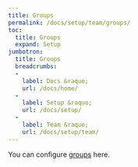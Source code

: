 ```yaml
---
title: Groups
permalink: /docs/setup/team/groups/
toc:
  title: Groups
  expand: Setup
jumbotron:
  title: Groups
  breadcrumbs:
  - 
    label: Docs &raquo;
    url: /docs/home/
  - 
    label: Setup &raquo;
    url: /docs/setup/
  - 
    label: Team &raquo;
    url: /docs/setup/team/
---
```


You can configure [groups](/docs/groups/) here.
